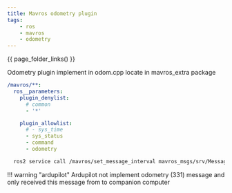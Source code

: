 ```yaml
---
title: Mavros odometry plugin
tags:
    - ros
    - mavros
    - odometry
---
```


{{ page_folder_links() }}

Odometry plugin implement in odom.cpp locate in mavros_extra package

```yaml
/mavros/**:
  ros__parameters:
    plugin_denylist:
      # common
      - '*'

    plugin_allowlist:
      # - sys_time
      - sys_status
      - command
      - odometry
```

```bash
  ros2 service call /mavros/set_message_interval mavros_msgs/srv/MessageInterval "{\"message_id\": 331, \"message_rate\": 10 }"
  ```

!!! warning "ardupilot"
    Ardupilot not implement odometry (331) message and only received this message from to companion computer
     